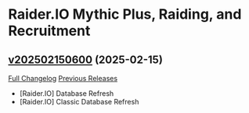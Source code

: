 # Raider.IO Mythic Plus, Raiding, and Recruitment

## [v202502150600](https://github.com/RaiderIO/raiderio-addon/tree/v202502150600) (2025-02-15)
[Full Changelog](https://github.com/RaiderIO/raiderio-addon/compare/v202502140600...v202502150600) [Previous Releases](https://github.com/RaiderIO/raiderio-addon/releases)

- [Raider.IO] Database Refresh  
- [Raider.IO] Classic Database Refresh  
